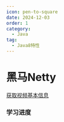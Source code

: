 ```yaml
---
icon: pen-to-square
date: 2024-12-03
order: 1
category:
  - Java
tag:
  - Java8特性
---
```


# 黑马Netty
<a href='https://api.bilibili.com/x/web-interface/wbi/view?bvid=BV1np4y1C7Yf'>获取视频基本信息</a>

### 学习进度
<BiliBili aid="802157994" cid="1235854697" page=54 />